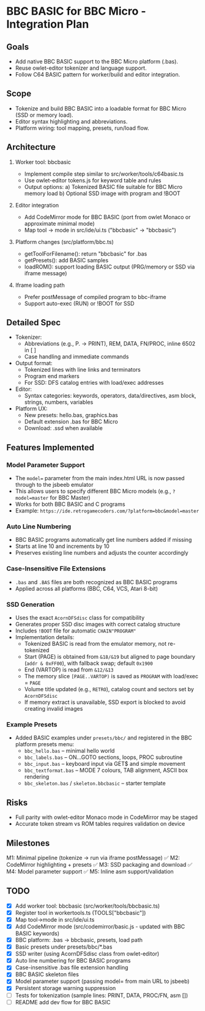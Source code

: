 # BBC BASIC for BBC Micro - Integration Plan

## Goals
- Add native BBC BASIC support to the BBC Micro platform (.bas).
- Reuse owlet-editor tokenizer and language support.
- Follow C64 BASIC pattern for worker/build and editor integration.

## Scope
- Tokenize and build BBC BASIC into a loadable format for BBC Micro (SSD or memory load).
- Editor syntax highlighting and abbreviations.
- Platform wiring: tool mapping, presets, run/load flow.

## Architecture
1) Worker tool: bbcbasic
   - Implement compile step similar to src/worker/tools/c64basic.ts
   - Use owlet-editor tokens.js for keyword table and rules
   - Output options:
     a) Tokenized BASIC file suitable for BBC Micro memory load
     b) Optional SSD image with program and !BOOT

2) Editor integration
   - Add CodeMirror mode for BBC BASIC (port from owlet Monaco or approximate minimal mode)
   - Map tool -> mode in src/ide/ui.ts ("bbcbasic" -> "bbcbasic")

3) Platform changes (src/platform/bbc.ts)
   - getToolForFilename(): return "bbcbasic" for .bas
   - getPresets(): add BASIC samples
   - loadROM(): support loading BASIC output (PRG/memory or SSD via iframe message)

4) Iframe loading path
   - Prefer postMessage of compiled program to bbc-iframe
   - Support auto-exec (RUN) or !BOOT for SSD

## Detailed Spec
- Tokenizer:
  * Abbreviations (e.g., P. -> PRINT), REM, DATA, FN/PROC, inline 6502 in [ ]
  * Case handling and immediate commands
- Output format:
  * Tokenized lines with line links and terminators
  * Program end markers
  * For SSD: DFS catalog entries with load/exec addresses
- Editor:
  * Syntax categories: keywords, operators, data/directives, asm block, strings, numbers, variables
- Platform UX:
  * New presets: hello.bas, graphics.bas
  * Default extension .bas for BBC Micro
  * Download: .ssd when available

## Features Implemented

### Model Parameter Support
- The `model=` parameter from the main index.html URL is now passed through to the jsbeeb emulator
- This allows users to specify different BBC Micro models (e.g., `?model=master` for BBC Master)
- Works for both BBC BASIC and C programs
- Example: `https://ide.retrogamecoders.com/?platform=bbc&model=master`

### Auto Line Numbering
- BBC BASIC programs automatically get line numbers added if missing
- Starts at line 10 and increments by 10
- Preserves existing line numbers and adjusts the counter accordingly

### Case-Insensitive File Extensions
- `.bas` and `.BAS` files are both recognized as BBC BASIC programs
- Applied across all platforms (BBC, C64, VCS, Atari 8-bit)

### SSD Generation
- Uses the exact `AcornDFSdisc` class for compatibility
- Generates proper SSD disc images with correct catalog structure
- Includes `!BOOT` file for automatic `CHAIN"PROGRAM"`
- Implementation details:
  - Tokenized BASIC is read from the emulator memory, not re-tokenized
  - Start (PAGE) is obtained from `&18/&19` but aligned to page boundary (`addr & 0xFF00`), with fallback swap; default `0x1900`
  - End (VARTOP) is read from `&12/&13`
  - The memory slice `[PAGE..VARTOP)` is saved as `PROGRAM` with load/exec = `PAGE`
  - Volume title updated (e.g., `RETRO`), catalog count and sectors set by `AcornDFSdisc`
  - If memory extract is unavailable, SSD export is blocked to avoid creating invalid images

### Example Presets
- Added BASIC examples under `presets/bbc/` and registered in the BBC platform presets menu:
  - `bbc_hello.bas` – minimal hello world
  - `bbc_labels.bas` – ON...GOTO sections, loops, PROC subroutine
  - `bbc_input.bas` – keyboard input via GET$ and simple movement
  - `bbc_textformat.bas` – MODE 7 colours, TAB alignment, ASCII box rendering
  - `bbc_skeleton.bas` / `skeleton.bbcbasic` – starter template

## Risks
- Full parity with owlet-editor Monaco mode in CodeMirror may be staged
- Accurate token stream vs ROM tables requires validation on device

## Milestones
M1: Minimal pipeline (tokenize -> run via iframe postMessage) ✅
M2: CodeMirror highlighting + presets ✅
M3: SSD packaging and download ✅
M4: Model parameter support ✅
M5: Inline asm support/validation

## TODO
- [x] Add worker tool: bbcbasic (src/worker/tools/bbcbasic.ts)
- [x] Register tool in workertools.ts (TOOLS["bbcbasic"])
- [x] Map tool->mode in src/ide/ui.ts
- [x] Add CodeMirror mode (src/codemirror/basic.js - updated with BBC BASIC keywords)
- [x] BBC platform: .bas -> bbcbasic, presets, load path
- [x] Basic presets under presets/bbc/*.bas
- [x] SSD writer (using AcornDFSdisc class from owlet-editor)
- [x] Auto line numbering for BBC BASIC programs
- [x] Case-insensitive .bas file extension handling
- [x] BBC BASIC skeleton files
- [x] Model parameter support (passing model= from main URL to jsbeeb)
- [x] Persistent storage warning suppression
- [ ] Tests for tokenization (sample lines: PRINT, DATA, PROC/FN, asm [])
- [ ] README add dev flow for BBC BASIC
